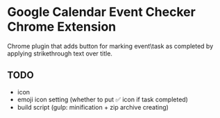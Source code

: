 # Google Calendar Event Checker Chrome Extension

Chrome plugin that adds button for marking event\task as completed by applying
strikethrough text over title.

## TODO
- icon
- emoji icon setting (whether to put ✅ icon if task completed)
- build script (gulp: minification + zip archive creating)
